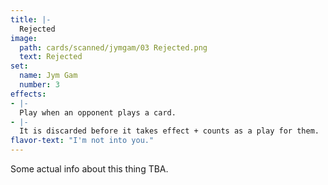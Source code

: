 ```yaml
---
title: |-
  Rejected
image: 
  path: cards/scanned/jymgam/03 Rejected.png
  text: Rejected
set:
  name: Jym Gam
  number: 3
effects: 
- |-
  Play when an opponent plays a card.
- |-
  It is discarded before it takes effect + counts as a play for them.
flavor-text: "I'm not into you."
---
```

Some actual info about this thing TBA.
